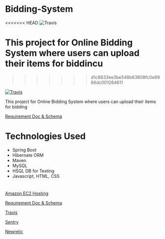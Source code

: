 # Bidding-System

<<<<<<< HEAD
![Travis](https://travis-ci.org/Omi10/Online-Bidding-system.svg?branch=master)

This project for Online Bidding System where users can upload their items for biddincu
=======
>>>>>>> d1c8633ee3be548b63808fc0e6966dc001264611

[![Travis](https://travis-ci.org/Omi10/BiddingSystem.svg?branch=master)](https://github.com/Omi10/BiddingSystem)

This project for Online Bidding System where users can upload their items for bidding

[Requirement Doc & Schema](https://docs.google.com/document/d/1zbbmGKQ3GOYGNZ9AJlDZWMlvCoUCbNKhgTPp8_waSvg/edit?usp=sharing)

# Technologies Used

- Spring Boot
- Hibernate ORM
- Maven
- MySQL
- HSQL DB for Testing
- Javascript, HTML, CSS

#

[Amazon EC2 Hosting](http://ec2-54-245-35-16.us-west-2.compute.amazonaws.com:8080/bidsystem/)

[Requirement Doc & Schema](https://docs.google.com/document/d/1zbbmGKQ3GOYGNZ9AJlDZWMlvCoUCbNKhgTPp8_waSvg/edit?usp=sharing)

[Travis](https://travis-ci.org/Omi10/BiddingSystem)

[Sentry](https://sentry.io/practo-w1/bidsystem/dashboard/)

[Newrelic](https://rpm.newrelic.com/accounts/1466356/applications/29831499)







